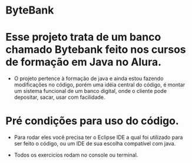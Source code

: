 
#  ByteBank
#  Esse projeto trata de um banco chamado Bytebank feito nos cursos de formação em Java no Alura.
-   O projeto pertence à formação de java e ainda estou fazendo modificações no código, porém uma idéia central do código, é montar um sistema funcional de um banco digital, onde o cliente pode depositar, sacar, usar com facilidade.

#  Pré condições para uso do código.
- Para rodar eles você precisa ter o Eclipse IDE a qual foi utilizado para ser feito o código, ou um IDE de sua escolha compatível com java.

- Todos os exercicios rodam no console ou terminal.
